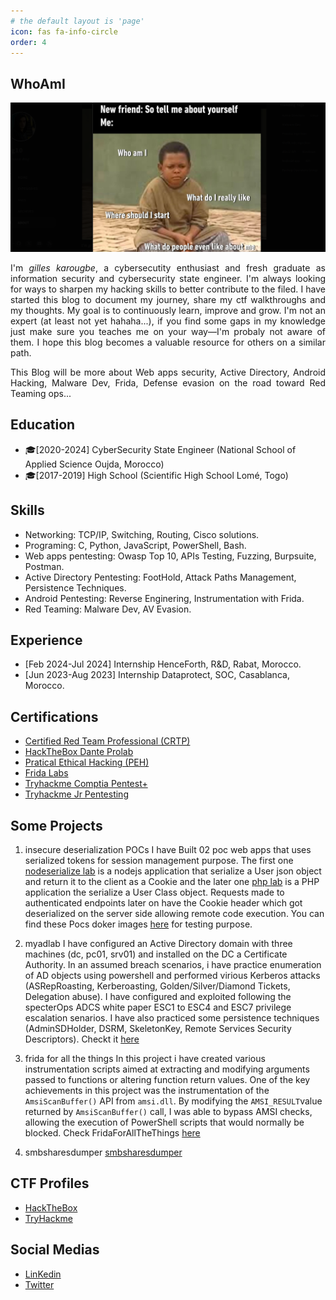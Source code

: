 ```yaml
---
# the default layout is 'page'
icon: fas fa-info-circle
order: 4
---
```


## WhoAmI
![Whoami meme](../assets/img/default/whoami.png)<br>
<p style="text-align: justify;">
I'm <em>gilles karougbe</em>, a cybersecutity enthusiast and fresh graduate as information security and cybersecurity state engineer. I'm always looking for ways to sharpen my hacking skills to better contribute to the filed. I have started this blog to document my journey, share my ctf walkthroughs and my  thoughts. My goal is to continuously learn, improve and grow. I'm not an expert (at least not yet hahaha...), if you find some gaps in my  knowledge just make sure you teaches me on your way—I'm probaly not aware of them. I hope this blog becomes a valuable resource for others on a similar path.</p>

<p style="text-align: justify;">
This Blog will be more about Web apps security, Active Directory, Android Hacking, Malware Dev, Frida, Defense evasion on the road toward Red Teaming ops...</p> 


## Education
- 🎓[2020-2024] CyberSecurity State Engineer  (National School of Applied Science Oujda, Morocco)<br>
- 🎓[2017-2019] High School  (Scientific High School Lomé, Togo)


## Skills
- Networking: TCP/IP, Switching, Routing, Cisco solutions.
- Programing: C, Python, JavaScript, PowerShell, Bash.
- Web apps pentesting: Owasp Top 10, APIs Testing, Fuzzing, Burpsuite, Postman.
- Active Directory Pentesting: FootHold, Attack Paths Management, Persistence Techniques. 
- Android Pentesting: Reverse Enginering, Instrumentation with Frida.
- Red Teaming: Malware Dev, AV Evasion.

## Experience
- [Feb 2024-Jul 2024]  Internship  HenceForth, R&D, Rabat, Morocco.<br>
- [Jun 2023-Aug 2023]  Internship  Dataprotect, SOC, Casablanca, Morocco.

## Certifications 
- [Certified Red Team Professional (CRTP)](https://api.accredible.com/v1/auth/invite?code=2eedd227c5af9d01a80a&credential_id=e2af0bb8-9e80-4c4b-83ce-0b7a6e80e77b&url=https%3A%2F%2Fwww.credential.net%2Fe2af0bb8-9e80-4c4b-83ce-0b7a6e80e77b&ident=15b3aa12-191c-40aa-b673-ad9e0161253e)
- [HackTheBox Dante Prolab](../assets/img/certificate/Dante.pdf)
- [Pratical Ethical Hacking (PEH)](../assets/img/certificate/peh.pdf)
- [Frida Labs](../assets/img/certificate/mhl-fridalabs.pdf)
- [Tryhackme Comptia Pentest+](../assets/img/certificate/THM-pentest+.png)
- [Tryhackme Jr Pentesting](../assets/img/certificate/THM-jrpentester.png)

## Some Projects
1. insecure deserialization POCs
I have Built 02 poc web apps that uses serialized tokens for session management purpose. The first one [nodeserialize lab](https://github.com/gil01karougbe/nodeserialize-poc) is a nodejs application that serialize a User json object and return it to the client as a Cookie and the later one [php lab](https://github.com/gil01karougbe/phpserialization-poc) is a PHP application the serialize a User Class object. Requests made to authenticated endpoints later on have the Cookie header which got deserialized on the server side allowing remote code execution. You can find these Pocs doker images [here](https://hub.docker.com/repositories/lig10) for testing purpose.

2. myadlab
I have configured an Active Directory domain with three machines (dc, pc01, srv01) and installed on the DC a Certificate Authority. In an assumed breach scenarios, i have practice enumeration of AD objects using powershell and  performed virious Kerberos attacks (ASRepRoasting, Kerberoasting, Golden/Silver/Diamond Tickets, Delegation abuse). I have configured and exploited following the specterOps ADCS white paper ESC1 to ESC4 and ESC7 privilege escalation senarios. I have also  practiced some persistence techniques (AdminSDHolder, DSRM, SkeletonKey, Remote Services Security Descriptors). Checkt it [here](https://github.com/gil01karougbe/myadlab)


3. frida for all the things
In this project i have created various instrumentation scripts aimed at extracting and modifying arguments passed to functions or altering function return values. One of the key achievements in this project was the instrumentation of the `AmsiScanBuffer()` API from `amsi.dll`. By modifying the `AMSI_RESULT`value returned by `AmsiScanBuffer()` call, I was able to bypass AMSI checks, allowing the execution of PowerShell scripts that would normally be blocked. Check FridaForAllTheThings [here](https://github.com/gil01karougbe/FridaScriptsForAllTheThings)


3. smbsharesdumper
[smbsharesdumper](https://github.com/gil01karougbe/smbsharesdumper)


## CTF Profiles
- [HackTheBox](https://app.hackthebox.com/profile/983770)
- [TryHackme](https://tryhackme-badges.s3.amazonaws.com/gil01Karougbe.png)


## Social Medias 
- [LinKedin](https://ma.linkedin.com/in/essognim-gilles-karougbe-015979223)
- [Twitter](https://x.com/01karougbe)




